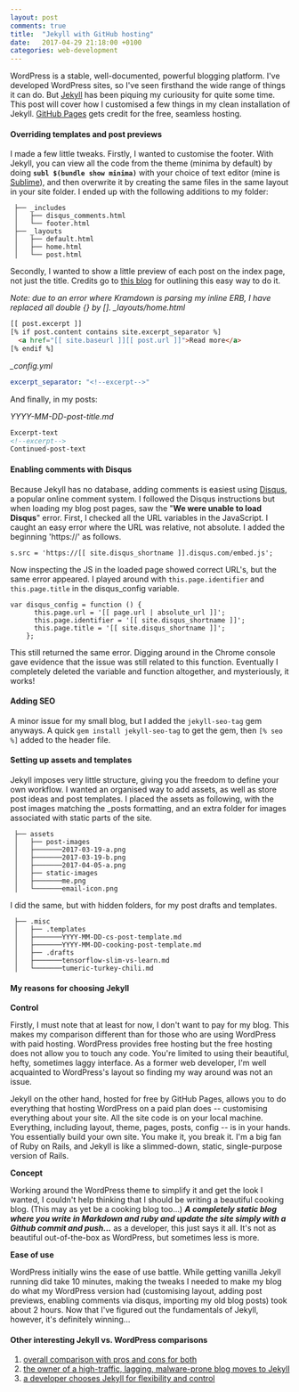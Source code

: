 ```yaml
---
layout: post
comments: true
title:  "Jekyll with GitHub hosting"
date:   2017-04-29 21:18:00 +0100
categories: web-development
---
```


WordPress is a stable, well-documented, powerful blogging platform. I've developed WordPress sites, so I've seen firsthand the wide range of things it can do. But [Jekyll](https://jekyllrb.com) has been piquing my curiousity for quite some time. This post will cover how I customised a few things in my clean installation of Jekyll. [GitHub Pages](https://pages.github.com) gets credit for the free, seamless hosting.

<!--excerpt-->

<h4>Overriding templates and post previews</h4>

I made a few little tweaks. Firstly, I wanted to customise the footer. With Jekyll, you can view all the code from the theme (minima by default) by doing **```subl $(bundle show minima)```** with your choice of text editor (mine is [Sublime](https://www.sublimetext.com/3)), and then overwrite it by creating the same files in the same layout in your site folder. I ended up with the following additions to my folder&#58;

```
 ├── _includes
 │   ├── disqus_comments.html
 │   └── footer.html
 ├── _layouts
 │   ├── default.html
 │   ├── home.html
 │   └── post.html
 ```

Secondly, I wanted to show a little preview of each post on the index page, not just the title. Credits go to [this blog](https://wesleytsai.io/2015/07/06/create-post-previews-for-jekyll-blogs/) for outlining this easy way to do it.

*Note&#58; due to an error where Kramdown is parsing my inline ERB, I have replaced all double {} by [].*
*_layouts/home.html*

```html
[[ post.excerpt ]]
[% if post.content contains site.excerpt_separator %]
  <a href="[[ site.baseurl ]][[ post.url ]]">Read more</a>
[% endif %]
```

*_config.yml*
```YAML
excerpt_separator: "<!--excerpt-->"
```
And finally, in my posts:

*YYYY-MM-DD-post-title.md*
```markdown
Excerpt-text
<!--excerpt-->
Continued-post-text
```

<h4>Enabling comments with Disqus</h4>

Because Jekyll has no database, adding comments is easiest using [Disqus](https://disqus.com/), a popular online comment system. I followed the Disqus instructions but when loading my blog post pages, saw the "**We were unable to load Disqus**" error. First, I checked all the URL variables in the JavaScript. I caught an easy error where the URL was relative, not absolute. I added the beginning 'https://' as follows.

```html+erb
s.src = 'https://[[ site.disqus_shortname ]].disqus.com/embed.js';
```

Now inspecting the JS in the loaded page showed correct URL's, but the same error appeared. I played around with ```this.page.identifier``` and ```this.page.title``` in the disqus_config variable.

```
var disqus_config = function () {
      this.page.url = '[[ page.url | absolute_url ]]';
      this.page.identifier = '[[ site.disqus_shortname ]]';
      this.page.title = '[[ site.disqus_shortname ]]';
    };
```
This still returned the same error. Digging around in the Chrome console gave evidence that the issue was still related to this function. Eventually I completely deleted the variable and function altogether, and mysteriously, it works!

<h4>Adding SEO</h4>

A minor issue for my small blog, but I added the ```jekyll-seo-tag``` gem anyways. A quick ```gem install jekyll-seo-tag``` to get the gem, then ```[% seo %]``` added to the header file.

<h4>Setting up assets and templates</h4>

Jekyll imposes very little structure, giving you the freedom to define your own workflow. I wanted an organised way to add assets, as well as store post ideas and post templates. I placed the assets as following, with the post images matching the _posts formatting, and an extra folder for images associated with static parts of the site.

```
 ├── assets
 │   ├── post-images
 │   ├───────2017-03-19-a.png
 │   ├───────2017-03-19-b.png
 │   ├───────2017-04-05-a.png
 │   ├── static-images
 │   ├───────me.png
 │   └───────email-icon.png
 ```
I did the same, but with hidden folders, for my post drafts and templates.

```
 ├── .misc
 │   ├── .templates
 │   ├───────YYYY-MM-DD-cs-post-template.md
 │   ├───────YYYY-MM-DD-cooking-post-template.md
 │   ├── .drafts
 │   ├───────tensorflow-slim-vs-learn.md
 │   └───────tumeric-turkey-chili.md
 ```

<h4>My reasons for choosing Jekyll</h4>

**Control**

Firstly, I must note that at least for now, I don't want to pay for my blog. This makes my comparison different than for those who are using WordPress with paid hosting. WordPress provides free hosting but the free hosting does not allow you to touch any code. You're limited to using their beautiful, hefty, sometimes laggy interface. As a former web developer, I'm well acquainted to WordPress's layout so finding my way around was not an issue.

Jekyll on the other hand, hosted for free by GitHub Pages, allows you to do everything that hosting WordPress on a paid plan does -- customising everything about your site. All the site code is on your local machine. Everything, including layout, theme, pages, posts, config -- is in your hands. You essentially build your own site. You make it, you break it. I'm a big fan of Ruby on Rails, and Jekyll is like a slimmed-down, static, single-purpose version of Rails.

**Concept**

Working around the WordPress theme to simplify it and get the look I wanted, I couldn't help thinking that I should be writing a beautiful cooking blog. (This may as yet be a cooking blog too...) ***A completely static blog where you write in Markdown and ruby and update the site simply with a Github commit and push...*** as a developer, this just says it all. It's not as beautiful out-of-the-box as WordPress, but sometimes less is more.

**Ease of use**

WordPress initially wins the ease of use battle. While getting vanilla Jekyll running did take 10 minutes, making the tweaks I needed to make my blog do what my WordPress version had (customising layout, adding post previews, enabling comments via disqus, importing my old blog posts) took about 2 hours. Now that I've figured out the fundamentals of Jekyll, however, it's definitely winning...


<h4>Other interesting Jekyll vs. WordPress comparisons</h4>

1. [overall comparison with pros and cons for both](https://www.slant.co/versus/999/1006/~wordpress_vs_jekyll)
2. [the owner of a high-traffic, lagging, malware-prone blog moves to Jekyll](https://www.sitepoint.com/wordpress-vs-jekyll-might-want-make-switch/)
3. [a developer chooses Jekyll for flexibility and control](http://progur.com/2016/08/jekyll-vs-wordpress.html)



